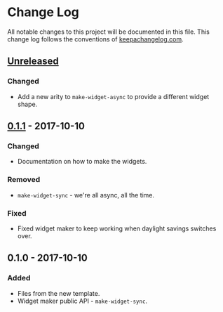 # Change Log
All notable changes to this project will be documented in this file. This change log follows the conventions of [keepachangelog.com](http://keepachangelog.com/).

## [Unreleased]
### Changed
- Add a new arity to `make-widget-async` to provide a different widget shape.

## [0.1.1] - 2017-10-10
### Changed
- Documentation on how to make the widgets.

### Removed
- `make-widget-sync` - we're all async, all the time.

### Fixed
- Fixed widget maker to keep working when daylight savings switches over.

## 0.1.0 - 2017-10-10
### Added
- Files from the new template.
- Widget maker public API - `make-widget-sync`.

[Unreleased]: https://github.com/your-name/cb-info/compare/0.1.1...HEAD
[0.1.1]: https://github.com/your-name/cb-info/compare/0.1.0...0.1.1

